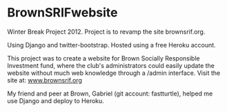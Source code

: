 BrownSRIFwebsite
================

Winter Break Project 2012.  Project is to revamp the site brownsrif.org.

Using Django and twitter-bootstrap.  Hosted using a free Heroku account.


This project was to create a website for Brown Socially Responsible Investment fund, where
the club's administrators could easily update the website without much web knowledge through a /admin interface.
Visit the site at: www.brownsrif.org


My friend and peer at Brown, Gabriel (git account: fastturtle), helped me use Django and deploy to Heroku. 